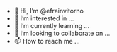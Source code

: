 - 👋 Hi, I’m @efrainvitorno
- 👀 I’m interested in ...
- 🌱 I’m currently learning ...
- 💞️ I’m looking to collaborate on ...
- 📫 How to reach me ...

<!---
efrainvitorno/efrainvitorno is a ✨ special ✨ repository because its `README.md` (this file) appears on your GitHub profile.
You can click the Preview link to take a look at your changes.
--->
